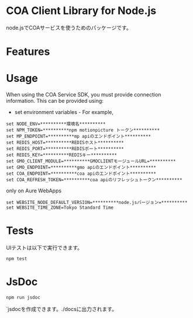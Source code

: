# COA Client Library for Node.js

node.jsでCOAサービスを使うためのパッケージです。


# Features


# Usage

When using the COA Service SDK, you must provide connection information. This can be provided using:

* set environment variables - For example,
```shell
set NODE_ENV=**********環境名**********
set NPM_TOKEN=**********npm motionpicture トークン**********
set MP_ENDPOINT=**********mp apiのエンドポイント**********
set REDIS_HOST=**********REDISホスト**********
set REDIS_PORT=**********REDISポート**********
set REDIS_KEY=**********REDISキー**********
set GMO_CLIENT_MODULE=**********GMOCLIENTモージュールURL=**********
set GMO_ENDPOINT=**********gmo apiのエンドポイント**********
set COA_ENDPOINT=**********coa apiのエンドポイント**********
set COA_REFRESH_TOKEN=**********coa apiのリフレッシュトークン**********
```

only on Aure WebApps

```shell
set WEBSITE_NODE_DEFAULT_VERSION=**********node.jsバージョン=**********
set WEBSITE_TIME_ZONE=Tokyo Standard Time
```

# Tests

UIテストは以下で実行できます。

```shell
npm test
```

# JsDoc

```shell
npm run jsdoc
```

`jsdocを作成できます。./docsに出力されます。
